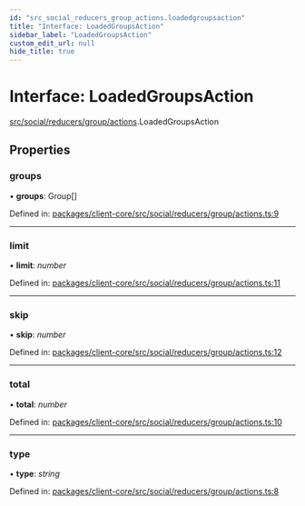 ```yaml
---
id: "src_social_reducers_group_actions.loadedgroupsaction"
title: "Interface: LoadedGroupsAction"
sidebar_label: "LoadedGroupsAction"
custom_edit_url: null
hide_title: true
---
```


# Interface: LoadedGroupsAction

[src/social/reducers/group/actions](../modules/src_social_reducers_group_actions.md).LoadedGroupsAction

## Properties

### groups

• **groups**: Group[]

Defined in: [packages/client-core/src/social/reducers/group/actions.ts:9](https://github.com/xr3ngine/xr3ngine/blob/77d12cea0/packages/client-core/src/social/reducers/group/actions.ts#L9)

___

### limit

• **limit**: *number*

Defined in: [packages/client-core/src/social/reducers/group/actions.ts:11](https://github.com/xr3ngine/xr3ngine/blob/77d12cea0/packages/client-core/src/social/reducers/group/actions.ts#L11)

___

### skip

• **skip**: *number*

Defined in: [packages/client-core/src/social/reducers/group/actions.ts:12](https://github.com/xr3ngine/xr3ngine/blob/77d12cea0/packages/client-core/src/social/reducers/group/actions.ts#L12)

___

### total

• **total**: *number*

Defined in: [packages/client-core/src/social/reducers/group/actions.ts:10](https://github.com/xr3ngine/xr3ngine/blob/77d12cea0/packages/client-core/src/social/reducers/group/actions.ts#L10)

___

### type

• **type**: *string*

Defined in: [packages/client-core/src/social/reducers/group/actions.ts:8](https://github.com/xr3ngine/xr3ngine/blob/77d12cea0/packages/client-core/src/social/reducers/group/actions.ts#L8)
